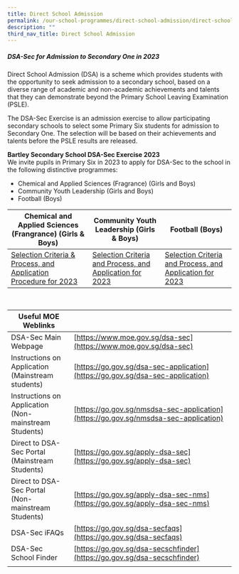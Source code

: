 ```yaml
---
title: Direct School Admission
permalink: /our-school-programmes/direct-school-admission/direct-school-admission/
description: ""
third_nav_title: Direct School Admission
---
```

##### DSA-Sec for Admission to Secondary One in 2023 <br> 
Direct School Admission (DSA) is a scheme which provides students with the opportunity to seek admission to a secondary school, based on a diverse range of academic and non-academic achievements and talents that they can demonstrate beyond the Primary School Leaving Examination (PSLE).

The DSA-Sec Exercise is an admission exercise to allow participating secondary schools to select some Primary Six  students for admission to Secondary One. The selection will be based on their achievements and talents before the PSLE results are released.

**Bartley Secondary School DSA-Sec Exercise 2023** <br>
We invite pupils in Primary Six in 2023 to apply for DSA-Sec to the school in the following distinctive programmes:
* Chemical and Applied Sciences (Fragrance) (Girls and Boys)
* Community Youth Leadership (Girls and Boys)
* Football (Boys)<br>


| Chemical and Applied Sciences (Frangrance) (Girls &amp; Boys) | Community Youth Leadership (Girls &amp; Boys) | Football (Boys) |
| -------- | -------- | -------- |
| [Selection Criteria &amp; Process, and Application Procedure for 2023](https://moe-bartleysec-staging.netlify.app/our-signature-programmes/direct-school-admission/applied-learning-programme/)     | [Selection Criteria and Process, and Application for 2023](https://staging.d2dbd9z2fz7m9o.amplifyapp.com/our-signature-programmes/direct-school-admission/learning-for-life-programme/)    | [Selection Criteria and Process, and Application for 2023](https://staging.d2dbd9z2fz7m9o.amplifyapp.com/our-signature-programmes/direct-school-admission/football/)     |
<br>


| Useful MOE Weblinks |  |
|---|---|
|  DSA-Sec Main Webpage | [https://www.moe.gov.sg/dsa-sec](https://www.moe.gov.sg/dsa-sec) |
| Instructions on Application<br>(Mainstream students) | [https://go.gov.sg/dsa-sec-application](https://go.gov.sg/dsa-sec-application) |
| Instructions on Application<br>(Non-mainstream Students) | [https://go.gov.sg/nmsdsa-sec-application](https://go.gov.sg/nmsdsa-sec-application) |
| Direct to DSA-Sec Portal<br>(Mainstream Students) | [https://go.gov.sg/apply-dsa-sec](https://go.gov.sg/apply-dsa-sec) |
| Direct to DSA-Sec Portal <br>(Non-mainstream Students) | [https://go.gov.sg/apply-dsa-sec-nms](https://go.gov.sg/apply-dsa-sec-nms) |
| DSA-Sec iFAQs | [https://go.gov.sg/dsa-secfaqs](https://go.gov.sg/dsa-secfaqs) |
| DSA-Sec School Finder | [https://go.gov.sg/dsa-secschfinder](https://go.gov.sg/dsa-secschfinder) |
| | |